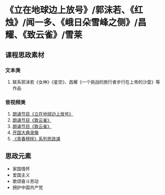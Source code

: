 # 《立在地球边上放号》/郭沫若、《红烛》/闻一多、《峨日朵雪峰之侧》/昌耀、《致云雀》/雪莱

## 课程思政素材

### 文本类
1. 联系郭沫若《女神》《星空》、昌耀《一个挑战的旅行者步行在上帝的沙盘》等作品


### 音视频类
1.  [朗诵节目《立在地球边上放号》](https://www.langsong.site/47241.html)
2.  [朗诵节目《致云雀》](https://v.qq.com/x/page/d03878fgwmy.html)
3.  [朗诵节目《致云雀》](https://v.qq.com/x/page/d03878fgwmy.html)
4.  [开国大典录像](https://www.bilibili.com/video/BV1SJ411u7JW/?spm_id_from=333.337.search-card.all.click)
5.  [《青春榜样》系列思政课](http://news.cctv.com/2022/05/12/ARTIeKGwMPkG1N6YnsoQLZu9220512.shtml)

## 思政元素

- 家国情怀
- 爱国主义
- 歌颂奋斗劳动
- 拥护中国共产党
